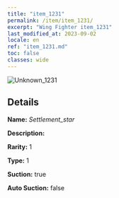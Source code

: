 ```yaml
---
title: "item_1231"
permalink: /item/item_1231/
excerpt: "Wing Fighter item_1231"
last_modified_at: 2023-09-02
locale: en
ref: "item_1231.md"
toc: false
classes: wide
---
```



 ![Unknown_1231](/images/item/Settlement_star_p.png)



## Details

 **Name:** *Settlement_star* 

 **Description:** 

 **Rarity:** 1 

 **Type:** 1 

 **Suction:** true 

 **Auto Suction:** false 



